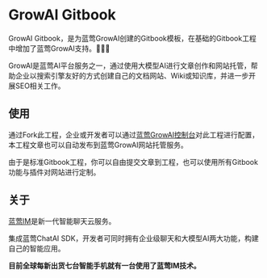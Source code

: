 # GrowAI Gitbook

GrowAI Gitbook，是为蓝莺GrowAI创建的Gitbook模板，在基础的Gitbook工程中增加了蓝莺GrowAI支持。🚀🚀🚀

GrowAI是蓝莺AI平台服务之一，通过使用大模型AI进行文章创作和网站托管，帮助企业以搜索引擎友好的方式创建自己的文档网站、Wiki或知识库，并进一步开展SEO相关工作。

## 使用

通过Fork此工程，企业或开发者可以通过[蓝莺GrowAI控制台](https://http://console.lanyingim.com/)对此工程进行配置，本工程文章也可以自动发布到蓝莺GrowAI网站托管服务。

由于是标准Gitbook工程，你可以自由提交文章到工程，也可以使用所有Gitbook功能与插件对网站进行定制。

## 关于

[蓝莺IM](https://www.lanyingim.com)是新一代智能聊天云服务。

集成蓝莺ChatAI SDK，开发者可同时拥有企业级聊天和大模型AI两大功能，构建自己的智能应用。

**目前全球每新出货七台智能手机就有一台使用了蓝莺IM技术。**

